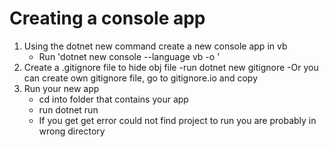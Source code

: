 # Creating a console app
1. Using the dotnet new command create a new console app in vb
    - Run 'dotnet new console --language vb -o <Name of your App>'
2. Create a .gitignore file to hide obj file
    -run dotnet new gitignore
    -Or you can create own gitignore file, go to gitignore.io and copy 
3. Run your new app
    - cd into folder that contains your app
    - run dotnet run
    - If you get get error could not find project to run you are probably in wrong directory